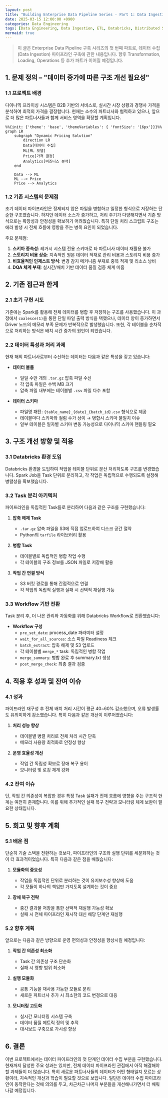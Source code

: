 ```yaml
---
layout: post
title: "Building Enterprise Data Pipeline Series - Part 1: Data Ingestion with Databricks"
date: 2025-03-15 12:00:00 +0900
categories: Data Engineering
tags: [Data Engineering, Data Ingestion, ETL, Databricks, Distributed Systems, Data Pipeline]
mermaid: true
---
```


> 이 글은 Enterprise Data Pipeline 구축 시리즈의 첫 번째 파트로, 데이터 수집(Data Ingestion) 파이프라인 구축에 관한 내용입니다. 향후 Transformation, Loading, Operations 등 추가 파트가 이어질 예정입니다.

## 1. 문제 정의 – "데이터 증가에 따른 구조 개선 필요성"

### 1.1 프로젝트 배경

다이나믹 프라이싱 시스템은 B2B 기반의 서비스로, 실시간 시장 상황과 경쟁사 가격을 분석하여 최적의 가격을 결정합니다. 현재는 소수의 파트너사와 협력하고 있으나, 앞으로 더 많은 파트너사들과 함께 서비스 영역을 확장할 계획입니다.

```mermaid
%%{init: {'theme': 'base', 'themeVariables': { 'fontSize': '16px'}}}%%
graph LR
    subgraph "Dynamic Pricing Solution"
        direction LR
        Data[데이터 수집]
        ML[ML 모델]
        Price[가격 결정]
        Analytics[비즈니스 분석]
    end
    
    Data --> ML
    ML --> Price
    Price --> Analytics
```

### 1.2 기존 시스템의 문제점

초기 데이터 파이프라인은 정제되지 않은 파일을 병합하고 일정한 형식으로 저장하는 단순한 구조였습니다. 하지만 데이터 소스가 증가하고, 처리 주기가 다양해지면서 기존 방식으로는 확장성과 안정성을 확보하기 어려웠습니다. 특히 단일 처리 스크립트 구조는 에러 발생 시 전체 흐름에 영향을 주는 병목 요인이 되었습니다.

주요 문제점:
1. **스키마 종속성**: 레거시 시스템 전용 스키마로 타 파트너사 데이터 재활용 불가
2. **스토리지 비용 상승**: 지속적인 원본 데이터 적재로 관리 비용과 스토리지 비용 증가
3. **비효율적인 인제스트 방식**: 변경 감지 메커니즘 부재로 중복 적재 및 리소스 낭비
4. **DQA 체계 부재**: 실시간/배치 기반 데이터 품질 검증 체계 미흡

## 2. 기존 접근과 한계

### 2.1 초기 구현 시도

기존에는 Spark를 활용해 전체 데이터를 병합 후 저장하는 구조를 사용했습니다. 이 과정에서 `coalesce(1)`을 통한 단일 파일 출력 방식을 택했으나, 데이터 양이 증가하면서 Driver 노드의 메모리 부족 문제가 반복적으로 발생했습니다. 또한, 각 테이블을 순차적으로 처리하는 방식은 배치 시간 증가의 원인이 되었습니다.

### 2.2 데이터 특성과 처리 과제

현재 해외 파트너사로부터 수신하는 데이터는 다음과 같은 특성을 갖고 있습니다:

- **데이터 볼륨**
  - 일일 수만 개의 `.tar.gz` 압축 파일 수신
  - 각 압축 파일은 수백 MB 크기
  - 압축 파일 내부에는 테이블별 `.csv` 파일 다수 포함

- **데이터 스키마**
  - 파일명 패턴: `{table_name}_{date}_{batch_id}.csv` 형식으로 제공
  - 테이블마다 스키마와 컬럼 수가 상이 → 병합시 스키마 불일치 이슈
  - 일부 테이블은 일자별 스키마 변동 가능성으로 다이나믹 스키마 핸들링 필요

## 3. 구조 개선 방향 및 적용

### 3.1 Databricks 환경 도입

Databricks 환경을 도입하여 작업을 테이블 단위로 분산 처리하도록 구조를 변경했습니다. Spark Job을 Task 단위로 분리하고, 각 작업은 독립적으로 수행되도록 설정해 병렬성을 확보했습니다.

### 3.2 Task 분리 아키텍처

파이프라인을 독립적인 Task들로 분리하여 다음과 같은 구조를 구현했습니다:

1. **압축 해제 Task**
   - `.tar.gz` 압축 파일을 S3에 직접 업로드하여 디스크 공간 절약
   - Python의 `tarfile` 라이브러리 활용

2. **병합 Task**
   - 테이블별로 독립적인 병합 작업 수행
   - 각 테이블의 구조 정보를 JSON 파일로 저장해 활용

3. **작업 간 연결 방식**
   - S3 버킷 경로를 통해 간접적으로 연결
   - 각 작업의 독립적 실행과 실패 시 선택적 재실행 가능

### 3.3 Workflow 기반 전환

Task 분리 후, 더 나은 관리와 자동화를 위해 Databricks Workflow로 전환했습니다:

- **Workflow 구성**
  - `pre_set_date`: process_date 파라미터 설정
  - `wait_for_all_sources`: 소스 파일 Readiness 체크
  - `batch_extract`: 압축 해제 및 S3 업로드
  - 각 테이블별 `merge_*` task: 독립적인 병합 작업
  - `merge_summary`: 병합 완료 후 summary.txt 생성
  - `post_merge_check`: 최종 결과 검증

## 4. 적용 후 성과 및 잔여 이슈

### 4.1 성과

파이프라인 재구성 후 전체 배치 처리 시간이 평균 40~60% 감소했으며, 오류 발생률도 유의미하게 감소했습니다. 특히 다음과 같은 개선이 이루어졌습니다:

1. **처리 성능 향상**
   - 테이블별 병렬 처리로 전체 처리 시간 단축
   - 메모리 사용량 최적화로 안정성 향상

2. **운영 효율성 개선**
   - 작업 간 독립성 확보로 장애 복구 용이
   - 모니터링 및 로깅 체계 강화

### 4.2 잔여 이슈

단, 작업 간 의존성이 복잡한 경우 특정 Task 실패가 전체 흐름에 영향을 주는 구조적 한계는 여전히 존재합니다. 이를 위해 추가적인 실패 복구 전략과 모니터링 체계 보완이 필요한 상태입니다.

## 5. 회고 및 향후 계획

### 5.1 배운 점

단순히 기술 스택을 전환하는 것보다, 파이프라인의 구조와 실행 단위를 세분화하는 것이 더 효과적이었습니다. 특히 다음과 같은 점을 배웠습니다:

1. **모듈화의 중요성**
   - 작업을 독립적인 단위로 분리하는 것이 유지보수성 향상에 도움
   - 각 모듈이 하나의 책임만 가지도록 설계하는 것이 중요

2. **장애 복구 전략**
   - 중간 결과물 저장을 통한 선택적 재실행 가능성 확보
   - 실패 시 전체 파이프라인 재시작 대신 해당 단계만 재실행

### 5.2 향후 계획

앞으로는 다음과 같은 방향으로 운영 편의성과 안정성을 향상시킬 예정입니다:

1. **작업 간 의존성 최소화**
   - Task 간 의존성 구조 단순화
   - 실패 시 영향 범위 최소화

2. **실행 모듈화**
   - 공통 기능을 재사용 가능한 모듈로 분리
   - 새로운 파트너사 추가 시 최소한의 코드 변경으로 대응

3. **모니터링 고도화**
   - 실시간 모니터링 시스템 구축
   - 데이터 품질 메트릭 정의 및 추적
   - 대시보드 구축으로 가시성 향상

## 6. 결론

이번 프로젝트에서는 데이터 파이프라인의 첫 단계인 데이터 수집 부분을 구현했습니다. 현재까지 달성한 주요 성과는 있지만, 전체 데이터 파이프라인 관점에서 아직 해결해야 할 과제들이 더 많습니다. 특히 새로운 파트너사들의 데이터가 어떤 형태일지 모르는 상황이라, 지속적인 개선과 학습이 필요할 것으로 보입니다. 일단은 데이터 수집 파이프라인이 동작한다는 것에 의의를 두고, 차근차근 나머지 부분들을 개선해나가면서 더 배워나갈 예정입니다.